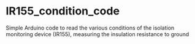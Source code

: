 # IR155_condition_code
Simple Arduino code to read the various conditions of the isolation monitoring device (IR155), measuring the insulation resistance to ground

